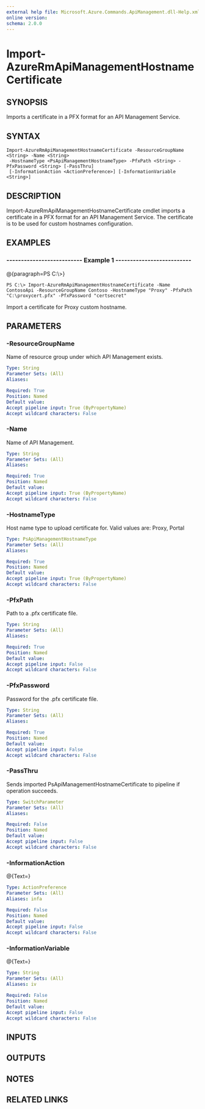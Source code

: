 ```yaml
---
external help file: Microsoft.Azure.Commands.ApiManagement.dll-Help.xml
online version: 
schema: 2.0.0
---
```


# Import-AzureRmApiManagementHostnameCertificate
## SYNOPSIS
Imports a certificate in a PFX format for an API Management Service.

## SYNTAX

```
Import-AzureRmApiManagementHostnameCertificate -ResourceGroupName <String> -Name <String>
 -HostnameType <PsApiManagementHostnameType> -PfxPath <String> -PfxPassword <String> [-PassThru]
 [-InformationAction <ActionPreference>] [-InformationVariable <String>]
```

## DESCRIPTION
Import-AzureRmApiManagementHostnameCertificate cmdlet imports a certificate in a PFX format for an API Management Service.
The certificate is to be used for custom hostnames configuration.

## EXAMPLES

### --------------------------  Example 1  --------------------------
@{paragraph=PS C:\\\>}

```
PS C:\> Import-AzureRmApiManagementHostnameCertificate -Name ContosoApi -ResourceGroupName Contoso -HostnameType "Proxy" -PfxPath "C:\proxycert.pfx" -PfxPassword "certsecret"
```

Import a certificate for Proxy custom hostname.

## PARAMETERS

### -ResourceGroupName
Name of resource group under which API Management exists.

```yaml
Type: String
Parameter Sets: (All)
Aliases: 

Required: True
Position: Named
Default value: 
Accept pipeline input: True (ByPropertyName)
Accept wildcard characters: False
```

### -Name
Name of API Management.

```yaml
Type: String
Parameter Sets: (All)
Aliases: 

Required: True
Position: Named
Default value: 
Accept pipeline input: True (ByPropertyName)
Accept wildcard characters: False
```

### -HostnameType
Host name type to upload certificate for.
Valid values are: Proxy, Portal

```yaml
Type: PsApiManagementHostnameType
Parameter Sets: (All)
Aliases: 

Required: True
Position: Named
Default value: 
Accept pipeline input: True (ByPropertyName)
Accept wildcard characters: False
```

### -PfxPath
Path to a .pfx certificate file.

```yaml
Type: String
Parameter Sets: (All)
Aliases: 

Required: True
Position: Named
Default value: 
Accept pipeline input: False
Accept wildcard characters: False
```

### -PfxPassword
Password for the .pfx certificate file.

```yaml
Type: String
Parameter Sets: (All)
Aliases: 

Required: True
Position: Named
Default value: 
Accept pipeline input: False
Accept wildcard characters: False
```

### -PassThru
Sends imported PsApiManagementHostnameCertificate to pipeline if operation succeeds.

```yaml
Type: SwitchParameter
Parameter Sets: (All)
Aliases: 

Required: False
Position: Named
Default value: 
Accept pipeline input: False
Accept wildcard characters: False
```

### -InformationAction
@{Text=}

```yaml
Type: ActionPreference
Parameter Sets: (All)
Aliases: infa

Required: False
Position: Named
Default value: 
Accept pipeline input: False
Accept wildcard characters: False
```

### -InformationVariable
@{Text=}

```yaml
Type: String
Parameter Sets: (All)
Aliases: iv

Required: False
Position: Named
Default value: 
Accept pipeline input: False
Accept wildcard characters: False
```

## INPUTS

## OUTPUTS

## NOTES

## RELATED LINKS

